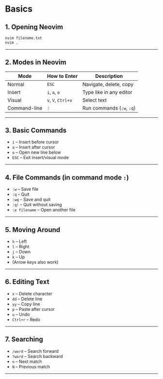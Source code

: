 # Basics

## 1. Opening Neovim

```bash
nvim filename.txt
nvim .
```

---

## 2. Modes in Neovim

| Mode         | How to Enter       | Description               |
| ------------ | ------------------ | ------------------------- |
| Normal       | `ESC`              | Navigate, delete, copy    |
| Insert       | `i`, `a`, `o`      | Type like in any editor   |
| Visual       | `v`, `V`, `Ctrl+v` | Select text               |
| Command-line | `:`                | Run commands (`:w`, `:q`) |

---

## 3. Basic Commands

- `i` – Insert before cursor
- `a` – Insert after cursor
- `o` – Open new line below
- `ESC` – Exit insert/visual mode

---

## 4. File Commands (in command mode `:`)

- `:w` – Save file
- `:q` – Quit
- `:wq` – Save and quit
- `:q!` – Quit without saving
- `:e filename` – Open another file

---

## 5. Moving Around

- `h` – Left
- `l` – Right
- `j` – Down
- `k` – Up
- (Arrow keys also work)

---

## 6. Editing Text

- `x` – Delete character
- `dd` – Delete line
- `yy` – Copy line
- `p` – Paste after cursor
- `u` – Undo
- `Ctrl+r` – Redo

---

## 7. Searching

- `/word` – Search forward
- `?word` – Search backward
- `n` – Next match
- `N` – Previous match

---
